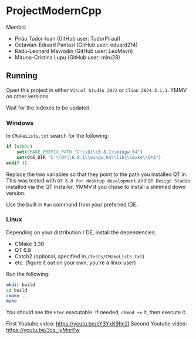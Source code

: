 # ProjectModernCpp


Membri:

* Pirău Tudor-Ioan (GitHub user: TudorPirauI)
* Octavian-Eduard Pantazi (GitHub user: eduard214)
* Radu-Leonard Mavrodin (GitHub user: LeoMavri)
* Miruna-Cristina Lupu (GitHub user: miru28)

## Running

Open this project in either `Visual Studio 2022` or `Clion 2024.3.1.1`. YMMV on other versions.

Wait for the indexes to be updated.

### Windows

In `CMakeLists.txt` search for the following:

```cmake
if (WIN32)
    set(CMAKE_PREFIX_PATH "C:\\Qt\\6.8.1\\mingw_64")
    set(Qt6_DIR "C:\\Qt\\6.8.1\\mingw_64\\lib\\cmake\\Qt6")
endif ()
```

Replace the two variables so that they point to the path you installed QT in. This was tested with
`QT 6.8 for desktop development` and `QT Design Studio` installed via the QT installer. YMMV if you chose to install a
slimmed down version.

Use the built in `Run` command from your preferred IDE.

### Linux

Depending on your distribution / DE, install the dependencies:

* CMake 3.30
* QT 6.8
* Catch2 (optional, specified in `/tests/CMakeLists.txt`)
* etc. (figure it out on your own, you're a linux user)

Run the following:
```bash
mkdir build
cd build
cmake ..
make
```
You should see the `Eter` executable. If needed, `chmod +x` it, then execute it.

First Youtube video: https://youtu.be/eY3YxK9hn2I
Second Youtube video: https://youtu.be/3cs_jyMnrPw
